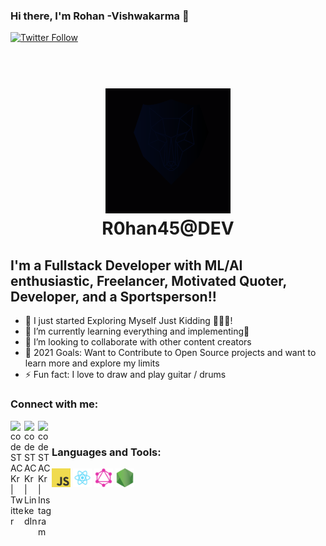 ### Hi there, I'm Rohan -Vishwakarma  👋 


[![Twitter Follow](https://img.shields.io/twitter/follow/Rohan89483334?color=1DA1F2&logo=twitter&style=for-the-badge)](https://twitter.com/Rohan89483334)
<!-- [![Twitter Follow](https://img.shields.io/twitter/follow/Rohan89483334?color=1DA1F2&logo=twitter&style=for-the-badge)](https://twitter.com/Rohan89483334) -->

<h1 align="center">
  <br>
  <a ><img src="Dev_logo.png" alt="Markdownify" width="200"></a>
  <br>
  R0han45@DEV
  <br>
</h1>

## I'm a Fullstack Developer with ML/AI enthusiastic, Freelancer, Motivated Quoter, Developer, and a Sportsperson!!

- 🔭 I just started Exploring Myself Just Kidding 🤣🤣🤣!
- 🌱 I’m currently learning everything and implementing🤣
- 👯 I’m looking to collaborate with other content creators
- 🥅 2021 Goals: Want to Contribute to Open Source projects and want to learn more and explore my limits
- ⚡ Fun fact: I love to draw and play guitar / drums

### Connect with me:

[<img align="left" alt="codeSTACKr | Twitter" width="22px" src="https://cdn.jsdelivr.net/npm/simple-icons@v3/icons/twitter.svg" />][twitter]
[<img align="left" alt="codeSTACKr | LinkedIn" width="22px" src="https://cdn.jsdelivr.net/npm/simple-icons@v3/icons/linkedin.svg" />][linkedin]
[<img align="left" alt="codeSTACKr | Instagram" width="22px" src="https://cdn.jsdelivr.net/npm/simple-icons@v3/icons/instagram.svg" />][instagram]

<br />

### Languages and Tools:


<code><img height="30" src="javascript.png"></code>
<code><img height="30" src="react.png"></code>
<code><img height="30" src="graphql.png"></code>
<code><img height="30" src="nodejs.png"></code>    


<br />
<br />


[twitter]: https://twitter.com/Rohan89483334
[instagram]: https://instagram.com/_r0han_45
[linkedin]: https://linkedin.com/in/rohan-vishwakarma-99565b176
